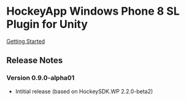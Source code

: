 ﻿# HockeyApp Windows Phone 8 SL Plugin for Unity

[Getting Started](../)

## Release Notes

### Version 0.9.0-alpha01
* Intitial release (based on HockeySDK.WP 2.2.0-beta2)